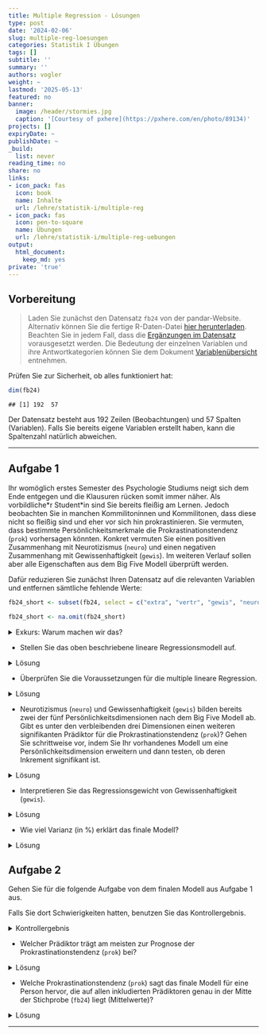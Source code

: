```yaml
---
title: Multiple Regression - Lösungen
type: post
date: '2024-02-06'
slug: multiple-reg-loesungen
categories: Statistik I Übungen
tags: []
subtitle: ''
summary: ''
authors: vogler
weight: ~
lastmod: '2025-05-13'
featured: no
banner:
  image: /header/stormies.jpg
  caption: '[Courtesy of pxhere](https://pxhere.com/en/photo/89134)'
projects: []
expiryDate: ~
publishDate: ~
_build:
  list: never
reading_time: no
share: no
links:
- icon_pack: fas
  icon: book
  name: Inhalte
  url: /lehre/statistik-i/multiple-reg
- icon_pack: fas
  icon: pen-to-square
  name: Übungen
  url: /lehre/statistik-i/multiple-reg-uebungen
output:
  html_document:
    keep_md: yes
private: 'true'
---
```




## Vorbereitung



> Laden Sie zunächst den Datensatz `fb24` von der pandar-Website. Alternativ können Sie die fertige R-Daten-Datei [<i class="fas fa-download"></i> hier herunterladen](/daten/fb24.rda). Beachten Sie in jedem Fall, dass die [Ergänzungen im Datensatz](/lehre/statistik-i/multiple-reg/#prep) vorausgesetzt werden. Die Bedeutung der einzelnen Variablen und ihre Antwortkategorien können Sie dem Dokument [Variablenübersicht](/lehre/statistik-i/variablen.pdf) entnehmen.

Prüfen Sie zur Sicherheit, ob alles funktioniert hat: 


```r
dim(fb24)
```

```
## [1] 192  57
```

Der Datensatz besteht aus 192 Zeilen (Beobachtungen) und 57 Spalten (Variablen). Falls Sie bereits eigene Variablen erstellt haben, kann die Spaltenzahl natürlich abweichen.


***

## Aufgabe 1

Ihr womöglich erstes Semester des Psychologie Studiums neigt sich dem Ende entgegen und die Klausuren rücken somit immer näher. Als vorbildliche\*r Student\*in sind Sie bereits fleißig am Lernen.
Jedoch beobachten Sie in manchen Kommilitoninnen und Kommilitonen, dass diese nicht so fleißig sind und eher vor sich hin prokrastinieren.
Sie vermuten, dass bestimmte Persönlichkeitsmerkmale die Prokrastinationstendenz (`prok`) vorhersagen könnten. Konkret vermuten Sie einen positiven Zusammenhang mit Neurotizismus (`neuro`) und einen negativen Zusammenhang mit Gewissenhaftigkeit (`gewis`). Im weiteren Verlauf sollen aber alle Eigenschaften aus dem Big Five Modell überprüft werden.

Dafür reduzieren Sie zunächst Ihren Datensatz auf die relevanten Variablen und entfernen sämtliche fehlende Werte:


```r
fb24_short <- subset(fb24, select = c("extra", "vertr", "gewis", "neuro", "offen", "prok"))

fb24_short <- na.omit(fb24_short)
```

<details>

<summary>Exkurs: Warum machen wir das?</summary>

Zum einen fällt es uns so leichter den Überblick über unsere Daten zu behalten.
Zum anderen ist uns bereits im Kapitel [Multiple Regression](/lehre/statistik-i/multiple-reg) eine Fehlermeldung bei der Verwendung des Befehls `anova()` in Kombination mit fehlenden Werten (`NA`) begegnet.
Da wir im Folgenden erneut mit den Big Five Variablen arbeiten, gehen wir dieser Fehlermeldung bereits im Vorhinein aus dem Weg.


```r
#Gibt es mindestens ein fehlenden Wert auf den 6 Variablen?
anyNA(fb24[, c("extra", "vertr", "gewis", "neuro", "offen", "prok")])
```

```
## [1] TRUE
```

```r
#Auf welcher Variable und wie viele NA's gibt es?
summary(fb24[, c("extra", "vertr", "gewis", "neuro", "offen", "prok")])
```

```
##      extra           vertr           gewis          neuro           offen      
##  Min.   :1.000   Min.   :1.000   Min.   :1.50   Min.   :1.000   Min.   :1.000  
##  1st Qu.:2.500   1st Qu.:3.000   1st Qu.:3.00   1st Qu.:3.000   1st Qu.:3.000  
##  Median :3.500   Median :3.500   Median :3.50   Median :3.500   Median :4.000  
##  Mean   :3.277   Mean   :3.484   Mean   :3.49   Mean   :3.408   Mean   :3.809  
##  3rd Qu.:4.000   3rd Qu.:4.000   3rd Qu.:4.00   3rd Qu.:4.000   3rd Qu.:4.500  
##  Max.   :5.000   Max.   :5.000   Max.   :5.00   Max.   :5.000   Max.   :5.000  
##  NA's   :1       NA's   :1       NA's   :1      NA's   :1       NA's   :1      
##       prok      
##  Min.   :2.100  
##  1st Qu.:2.500  
##  Median :2.700  
##  Mean   :2.685  
##  3rd Qu.:2.900  
##  Max.   :3.200  
##  NA's   :2
```

```r
#ein NA auf vertr
```

</details>


-   Stellen Sie das oben beschriebene lineare Regressionsmodell auf.

<details>

<summary>Lösung</summary>


```r
mod_base <- lm(prok ~ neuro + gewis, data = fb24_short)
```

</details>


-   Überprüfen Sie die Voraussetzungen für die multiple lineare Regression.

<details>

<summary>Lösung</summary>

**Voraussetzungen:**

1.    Korrekte Spezifikation des Modells

2.    Messfehlerfreiheit der unabhängigen Variablen

3.    Unabhängigkeit der Residuen

4.    Homoskedastizität der Residuen

5.    Normalverteilung der Residuen



```r
# Korrekte Spezifikation des Modells --> Linearität

#Einfache Regressionsmodelle aufstellen
mod_neuro <- lm(prok ~ neuro, data = fb24_short)

mod_gewis <- lm(prok ~ gewis, data = fb24_short)

#Überprüfung der Linearität
par(mfrow = c(1, 2))

plot(fb24_short$prok ~ fb24_short$neuro, 
     xlab = "Neurotizismus", 
     ylab = "Prokrastinationstendenz")
lines(lowess(fb24_short$neuro, fb24_short$prok), col = "red")
abline(mod_neuro, col = "blue")


plot(fb24_short$prok ~ fb24_short$gewis, 
     xlab = "Gewissenhaftigkeit",
     ylab = "Prokrastinationstendenz")
lines(lowess(fb24_short$gewis, fb24_short$prok), col = "red")
abline(mod_gewis, col = "blue")
```

![](/multiple-reg-loesungen_files/unnamed-chunk-6-1.png)<!-- -->

Für beide Variablen sind klare lineare Verläufe erkennbar.


```r
#1x2 Ansicht der Plots beenden
dev.off()
```

```
## null device 
##           1
```

Bei der **Messfehlerfreiheit der unabhängigen Variablen** geht man davon aus, dass der Fragebogen den man nutzt fehlerfrei misst, insbesondere unsere unabhängigen Variablen. Wie bereits im Kapitel [Multiple Regression](/lehre/statistik-i/multiple-regression) besprochen ist das selten der Fall und wir können uns Reliabilitätsmaßen wie Cronbachs Alpha und McDonalds Omega bedienen um das Ausmaß des Fehlers zu quantifizieren.
Bei der Nennung dieser belassen wir es aber für diese Aufgabe mal und nehmen an dass diese Voraussetzung **nicht** verletzt ist.

Auch die Voraussetzung der **Unabhängigkeit der Residuen** ist inhaltlicher Natur. In diesem Fall gehen wir davon aus, dass Sie den Fragebogen am Anfang des Semesters weitgehend unabhängig voneinander bearbeitet haben. Somit ist auch diese Voraussetzung erfüllt.


```r
#Homoskedastizität der Residuen
plot(mod_base, which = 3)
```

![](/multiple-reg-loesungen_files/unnamed-chunk-8-1.png)<!-- -->

```r
car::ncvTest(mod_base) #nicht signifikant --> Homoskedastizität wird angenommen
```

```
## Non-constant Variance Score Test 
## Variance formula: ~ fitted.values 
## Chisquare = 0.8027976, Df = 1, p = 0.37026
```


```r
#Normalverteilung der Residuen
car::qqPlot(mod_base)
```

![](/multiple-reg-loesungen_files/unnamed-chunk-9-1.png)<!-- -->

```
## 109 169 
## 107 167
```

```r
shapiro.test(mod_base$residuals) #nicht signifikant --> Normalverteilung wird angenommen
```

```
## 
## 	Shapiro-Wilk normality test
## 
## data:  mod_base$residuals
## W = 0.9892, p-value = 0.1608
```

*Anmerkung:* Sowohl bei der Überprüfung der Homoskedastizität als auch der Normalverteilung bedienen wir uns Funktionen des `car`-Pakets. Dieses müssen wir nicht explizit mit dem `library()`-Befehl laden wenn wir zunächst den Namen des Pakets nennen, dann zwei Doppelpunkte und die Funktion folgen.
Dies ist selbst dann zu empfehlen wenn man die Pakete bereits geladen hat da so auch im Nachhinein ersichtlich ist aus welchem Paket welche Funktion genutzt wurde.

</details>


-   Neurotizismus (`neuro`) und Gewissenhaftigkeit (`gewis`) bilden bereits zwei der fünf Persönlichkeitsdimensionen nach dem Big Five Modell ab. Gibt es unter den verbleibenden drei Dimensionen einen weiteren signifikanten Prädiktor für die Prokrastinationstendenz (`prok`)? Gehen Sie schrittweise vor, indem Sie Ihr vorhandenes Modell um eine Persönlichkeitsdimension erweitern und dann testen, ob deren Inkrement signifikant ist.

<details>

<summary>Lösung</summary>


```r
#Extraversion
mod_base_extra <- lm(prok ~ neuro + gewis + extra, data = fb24_short)

anova(mod_base, mod_base_extra) #nicht signifikant
```

```
## Analysis of Variance Table
## 
## Model 1: prok ~ neuro + gewis
## Model 2: prok ~ neuro + gewis + extra
##   Res.Df    RSS Df  Sum of Sq      F Pr(>F)
## 1    187 10.056                            
## 2    186 10.056  1 0.00032934 0.0061 0.9379
```

```r
#Verträglichkeit
mod_base_vertr <- lm(prok ~ neuro + gewis + vertr, data = fb24_short)

anova(mod_base, mod_base_vertr) #nicht signifikant
```

```
## Analysis of Variance Table
## 
## Model 1: prok ~ neuro + gewis
## Model 2: prok ~ neuro + gewis + vertr
##   Res.Df    RSS Df Sum of Sq      F Pr(>F)
## 1    187 10.056                           
## 2    186 10.030  1  0.025336 0.4698 0.4939
```

```r
#Offenheit für neue Erfahrungen
mod_base_offen <- lm(prok ~ neuro + gewis + offen, data = fb24_short)

anova(mod_base, mod_base_offen) #nicht signifikant
```

```
## Analysis of Variance Table
## 
## Model 1: prok ~ neuro + gewis
## Model 2: prok ~ neuro + gewis + offen
##   Res.Df    RSS Df Sum of Sq      F Pr(>F)
## 1    187 10.056                           
## 2    186 10.019  1  0.036619 0.6798 0.4107
```


```r
#Inkrement von Extraversion
summary(mod_base_extra)$r.squared - summary(mod_base)$r.squared 
```

```
## [1] 3.19783e-05
```



Keine weitere Dimension der Big Five  kommt als weiterer signifikanter Prädiktor für Prokrastinationstendenz bei unserem Modell in Frage. 

Somit lautet unser finales Modell weiterhin wie folgt:


```r
mod_final <- lm(prok ~ neuro + gewis, data = fb24_short)

summary(mod_final)
```

```
## 
## Call:
## lm(formula = prok ~ neuro + gewis, data = fb24_short)
## 
## Residuals:
##      Min       1Q   Median       3Q      Max 
## -0.64691 -0.16143  0.01391  0.16999  0.50266 
## 
## Coefficients:
##              Estimate Std. Error t value Pr(>|t|)    
## (Intercept)  2.593601   0.097272  26.663   <2e-16 ***
## neuro        0.036029   0.017932   2.009   0.0459 *  
## gewis       -0.008946   0.019212  -0.466   0.6420    
## ---
## Signif. codes:  0 '***' 0.001 '**' 0.01 '*' 0.05 '.' 0.1 ' ' 1
## 
## Residual standard error: 0.2319 on 187 degrees of freedom
## Multiple R-squared:  0.02358,	Adjusted R-squared:  0.01314 
## F-statistic: 2.258 on 2 and 187 DF,  p-value: 0.1074
```



</details>


-   Interpretieren Sie das Regressionsgewicht von Gewissenhaftigkeit (`gewis`).

<details>

<summary>Lösung</summary>

Zwei Personen die den **gleichen** Neurotizismus-Wert haben, sich aber um eine Einheit in der Gewissenhaftigkeit unterscheiden, unterscheiden sich um $\pm 0.01$ Einheiten in der Prokrastinationstendenz.

</details>


-   Wie viel Varianz (in %) erklärt das finale Modell?

<details>

<summary>Lösung</summary>


```r
summary(mod_final)$r.squared
```

```
## [1] 0.02358257
```

Der Determinationskoeffizient ($R^2 =$ 0.0236) besagt das 2.36% der Varianz in der Prokrastinationstendenz durch unser Modell aus zwei Prädiktoren (`neuro`, `gewis`) erklärt wird.  

</details>



## Aufgabe 2

Gehen Sie für die folgende Aufgabe von dem finalen Modell aus Aufgabe 1 aus.

Falls Sie dort Schwierigkeiten hatten, benutzen Sie das Kontrollergebnis.

<details>

<summary>Kontrollergebnis</summary>


```r
mod_final <- lm(prok ~ neuro + gewis, data = fb24_short)
```

</details>


-   Welcher Prädiktor trägt am meisten zur Prognose der Prokrastinationstendenz (`prok`) bei?
  
<details>

<summary>Lösung</summary>

Hierfür betrachten wir unsere Regressionsgewichte:


```r
mod_final$coefficients
```

```
##  (Intercept)        neuro        gewis 
##  2.593601258  0.036028798 -0.008945736
```

Diese sind jedoch noch von der benutzten Skala abhängig weswegen wir noch keine Aussage darüber treffen können welches das "beste" Regressionsgewicht ist. Daher standardisieren wir unser Modell, um uns von der Skalenabhängigkeit zu befreien.
(Ausführlicher wurde dieses Vorgehen im Kapitel [Einfache Lineare Regression](/lehre/statistik-i/einfache-reg) besprochen.)


```r
library(lm.beta)
```


```r
mod_final_std <- lm.beta(mod_final)

summary(mod_final_std)
```

```
## 
## Call:
## lm(formula = prok ~ neuro + gewis, data = fb24_short)
## 
## Residuals:
##      Min       1Q   Median       3Q      Max 
## -0.64691 -0.16143  0.01391  0.16999  0.50266 
## 
## Coefficients:
##              Estimate Standardized Std. Error t value Pr(>|t|)    
## (Intercept)  2.593601           NA   0.097272  26.663   <2e-16 ***
## neuro        0.036029     0.146086   0.017932   2.009   0.0459 *  
## gewis       -0.008946    -0.033855   0.019212  -0.466   0.6420    
## ---
## Signif. codes:  0 '***' 0.001 '**' 0.01 '*' 0.05 '.' 0.1 ' ' 1
## 
## Residual standard error: 0.2319 on 187 degrees of freedom
## Multiple R-squared:  0.02358,	Adjusted R-squared:  0.01314 
## F-statistic: 2.258 on 2 and 187 DF,  p-value: 0.1074
```

Das betragsmäßig größte standardisierte Regressionsgewicht hat der Neurotizismus mit 0.146.
Somit lässt sich die Aussage treffen, das Neurotizismus im Vergleich zu Gewissenhaftigkeit am meisten zu der Vorhersage der Prokrastinationstendenz beiträgt.

</details>


-   Welche Prokrastinationstendenz (`prok`) sagt das finale Modell für eine Person hervor, die auf allen inkludierten Prädiktoren genau in der Mitte der Stichprobe (`fb24`) liegt (Mittelwerte)?

<details>

<summary>Lösung</summary>

Im Folgenden werden drei Lösungsansätze gezeigt, die sich in ihrer Komplexität unterscheiden. Sofern Sie auf einen der drei gekommen sind oder einen weiteren Ansatz gefunden haben der zum gleichen Ergebnis kommt, haben Sie die Aufgabe erfolgreich geeistert.


```r
#1. Ansatz
means <- data.frame(neuro = mean(fb24_short$neuro),
                    gewis = mean(fb24_short$gewis))

predict(mod_final, newdata = means)
```

```
##        1 
## 2.685263
```

**Erklärung:**

Hierbei handelt es sich um den standard Ansatz wenn es darum geht für eine neue Person mit folgenden Werten auf den Prädiktoren eine Vorhersage zu treffen.


```r
#2. Ansatz
mod_final_sc <- lm(prok ~ scale(neuro) + scale(gewis), data = fb24_short)

mod_final_sc$coefficients[1]
```

```
## (Intercept) 
##    2.685263
```

**Erklärung:**

Schematisch können wir für unser Modell folgende Formel aufstellen:

\begin{align}
\hat{y} = b_1 * x_1 + b_2 * x_2 + b_0
\end{align}


Wenn wir uns an die Formel zum Standardisieren erinnern, lautet diese wie folgt:

\begin{align}
x_{std} = \frac{x - \bar{x}}{\hat{\sigma}}
\end{align}

Setzen wir die zweite Formel in die Erste ein erhalten wir:

\begin{align}
\hat{y} = b_1 * \frac{x_1 - \bar{x_1}}{\hat{\sigma_1}} + b_2 * \frac{x_2 - \bar{x_2}}{\hat{\sigma_2}} + b_0
\end{align}

Nun interessiert uns die vorhergesagte Prokrastinationstendenz ($\hat{y}$) für eine Person die auf beiden Variablen ($x_1, x_2$) genau den Mittelwert dieser Variable ($\bar{x_1}, \bar{x_2}$) aufweist.
Setzen wir für $x_1, x_2$ die Mittelwerte ein sehen wir das in den Zählern nur noch Nullen übrigbleiben.


Unsere Formel reduziert sich dann auf:

\begin{align}
\hat{y} = b_0
\end{align}

$\rightarrow$ Für eine Person, die auf allen standardisierten Prädiktoren genau den Mittelwert dieser Variable als eigenen Wert hat, ist die prognostizierte Prokrastinationstendenz gleich dem Intercept.


```r
#3. Ansatz
mean(fb24_short$prok)
```

```
## [1] 2.685263
```

**Erklärung:**

Aufgrund dessen wie unser Regressionsmodell mathematisch definiert ist, entspricht die vorhergesagte Prokrastinationstendenz für eine Person, die auf allen Prädiktorvariablen deren Mittelwert als eigenen Wert hat, der mittleren Prokrastinationstendenz in der Stichprobe aus der das Modell entstanden ist.

</details>

***
